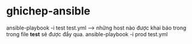 # ghichep-ansible
ansible-playbook -i test test.yml
--> những host nào được khai báo trong trong file **test** sẻ được đẩy qua.
ansible-playbook -i prod test.yml
